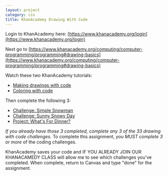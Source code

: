 ```yaml
---
layout: project
category: css
title: KhanAcademy Drawing With Code
---
```


Login to KhanAcademy here: [https://www.khanacademy.org/login](https://www.khanacademy.org/login)

Next go to [https://www.khanacademy.org/computing/computer-programming/programming#drawing-basics](https://www.khanacademy.org/computing/computer-programming/programming#drawing-basics)

Watch these two KhanAcademy tutorials:
  - [Making drawings with code](https://www.khanacademy.org/computing/computer-programming/programming/drawing-basics/pt/making-drawings-with-code)
  - [Coloring with code](https://www.khanacademy.org/computing/computer-programming/programming/coloring/pt/coloring-with-code)

Then complete the following 3:

  - [Challenge: Simple Snowman](https://www.khanacademy.org/computing/computer-programming/programming/drawing-basics/pc/challenge-simple-snowman)
  - [Challenge: Sunny Snowy Day](https://www.khanacademy.org/computing/computer-programming/programming/coloring/pc/challenge-sunny-snowy-day)
  - [Project: What's For Dinner?](https://www.khanacademy.org/computing/computer-programming/programming/coloring/pp/project-whats-for-dinner)

*If you already have those 3 completed, complete any 3 of the 33 drawing with code challenges.* To complete this assignment, *you MUST complete 3 or more* of the coding challenges.

KhanAcademy saves your code and IF YOU ALREADY JOIN OUR KHANACAMEDY CLASS will allow me to see which challenges you've completed. When complete, return to Canvas and type "done" for the assignment.

